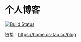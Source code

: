 # 个人博客
[![Build Status](https://travis-ci.org/CS-Tao/blog.svg?branch=source)](https://travis-ci.org/CS-Tao/blog)

链接：https://home.cs-tao.cc/blog
